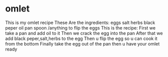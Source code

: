 # omlet
This is my omlet recipe
These Are the ingredients:
eggs
  salt
 herbs
 black peper
oil
pan 
spoon /anything to flip the eggs
This is the recipe:
First we take a pan and add oil to it Then we crack the egg into the pan After that we add black peper,salt,herbs to the egg Then u flip the egg so u can cook it from the bottom Finally take the egg out of the pan then u have your omlet ready
